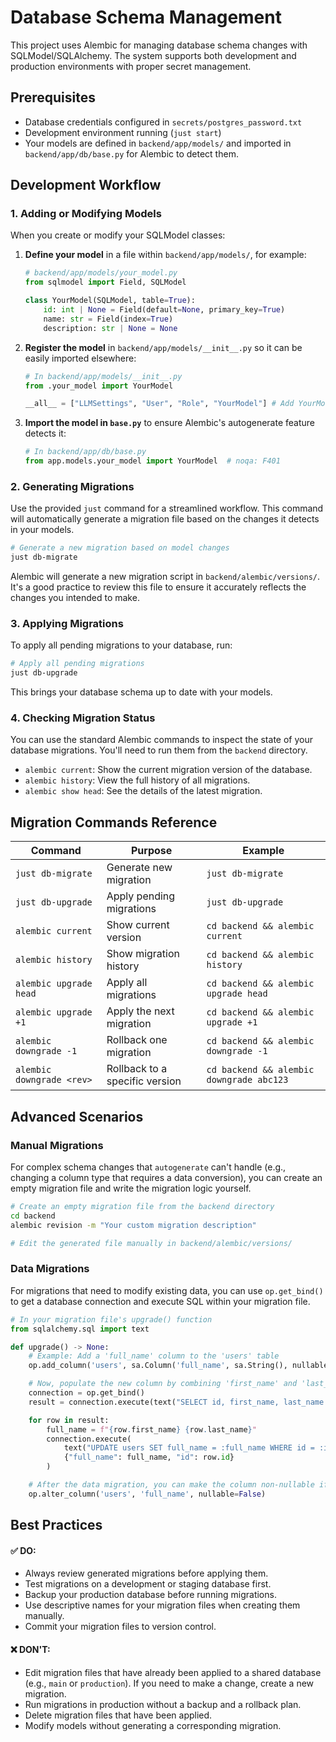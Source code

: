 
# Database Schema Management

This project uses Alembic for managing database schema changes with SQLModel/SQLAlchemy. The system supports both development and production environments with proper secret management.

## Prerequisites

-   Database credentials configured in `secrets/postgres_password.txt`
-   Development environment running (`just start`)
-   Your models are defined in `backend/app/models/` and imported in `backend/app/db/base.py` for Alembic to detect them.

## Development Workflow

### 1. Adding or Modifying Models

When you create or modify your SQLModel classes:

1.  **Define your model** in a file within `backend/app/models/`, for example:

    ```python
    # backend/app/models/your_model.py
    from sqlmodel import Field, SQLModel

    class YourModel(SQLModel, table=True):
        id: int | None = Field(default=None, primary_key=True)
        name: str = Field(index=True)
        description: str | None = None
    ```

2.  **Register the model** in `backend/app/models/__init__.py` so it can be easily imported elsewhere:

    ```python
    # In backend/app/models/__init__.py
    from .your_model import YourModel

    __all__ = ["LLMSettings", "User", "Role", "YourModel"] # Add YourModel here
    ```

3.  **Import the model in `base.py`** to ensure Alembic's autogenerate feature detects it:
    ```python
    # In backend/app/db/base.py
    from app.models.your_model import YourModel  # noqa: F401
    ```

### 2. Generating Migrations

Use the provided `just` command for a streamlined workflow. This command will automatically generate a migration file based on the changes it detects in your models.

```bash
# Generate a new migration based on model changes
just db-migrate
```

Alembic will generate a new migration script in `backend/alembic/versions/`. It's a good practice to review this file to ensure it accurately reflects the changes you intended to make.

### 3. Applying Migrations

To apply all pending migrations to your database, run:

```bash
# Apply all pending migrations
just db-upgrade
```

This brings your database schema up to date with your models.

### 4. Checking Migration Status

You can use the standard Alembic commands to inspect the state of your database migrations. You'll need to run them from the `backend` directory.

-   `alembic current`: Show the current migration version of the database.
-   `alembic history`: View the full history of all migrations.
-   `alembic show head`: See the details of the latest migration.

## Migration Commands Reference

| Command | Purpose | Example |
|---|---|---|
| `just db-migrate` | Generate new migration | `just db-migrate` |
| `just db-upgrade` | Apply pending migrations | `just db-upgrade` |
| `alembic current` | Show current version | `cd backend && alembic current` |
| `alembic history` | Show migration history | `cd backend && alembic history` |
| `alembic upgrade head` | Apply all migrations | `cd backend && alembic upgrade head` |
| `alembic upgrade +1` | Apply the next migration | `cd backend && alembic upgrade +1` |
| `alembic downgrade -1` | Rollback one migration | `cd backend && alembic downgrade -1` |
| `alembic downgrade <rev>` | Rollback to a specific version | `cd backend && alembic downgrade abc123`|

## Advanced Scenarios

### Manual Migrations

For complex schema changes that `autogenerate` can't handle (e.g., changing a column type that requires a data conversion), you can create an empty migration file and write the migration logic yourself.

```bash
# Create an empty migration file from the backend directory
cd backend
alembic revision -m "Your custom migration description"

# Edit the generated file manually in backend/alembic/versions/
```

### Data Migrations

For migrations that need to modify existing data, you can use `op.get_bind()` to get a database connection and execute SQL within your migration file.

```python
# In your migration file's upgrade() function
from sqlalchemy.sql import text

def upgrade() -> None:
    # Example: Add a 'full_name' column to the 'users' table
    op.add_column('users', sa.Column('full_name', sa.String(), nullable=True))

    # Now, populate the new column by combining 'first_name' and 'last_name'
    connection = op.get_bind()
    result = connection.execute(text("SELECT id, first_name, last_name FROM users"))

    for row in result:
        full_name = f"{row.first_name} {row.last_name}"
        connection.execute(
            text("UPDATE users SET full_name = :full_name WHERE id = :id"),
            {"full_name": full_name, "id": row.id}
        )

    # After the data migration, you can make the column non-nullable if desired
    op.alter_column('users', 'full_name', nullable=False)
```

## Best Practices

#### ✅ DO:

-   Always review generated migrations before applying them.
-   Test migrations on a development or staging database first.
-   Backup your production database before running migrations.
-   Use descriptive names for your migration files when creating them manually.
-   Commit your migration files to version control.

#### ❌ DON'T:

-   Edit migration files that have already been applied to a shared database (e.g., `main` or `production`). If you need to make a change, create a new migration.
-   Run migrations in production without a backup and a rollback plan.
-   Delete migration files that have been applied.
-   Modify models without generating a corresponding migration.
